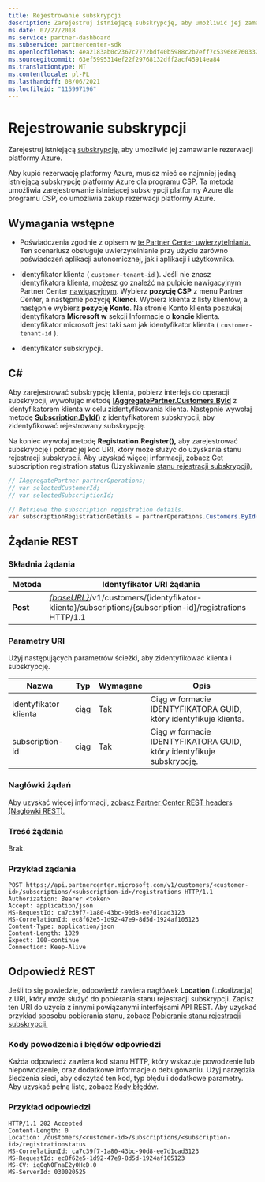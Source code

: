 ```yaml
---
title: Rejestrowanie subskrypcji
description: Zarejestruj istniejącą subskrypcję, aby umożliwić jej zamawianie rezerwacji platformy Azure.
ms.date: 07/27/2018
ms.service: partner-dashboard
ms.subservice: partnercenter-sdk
ms.openlocfilehash: 4ea2183ab0c2367c7772bdf40b5988c2b7eff7c539686760332bec4addda8bbe
ms.sourcegitcommit: 63ef5995314ef22f29768132dff2acf45914ea84
ms.translationtype: MT
ms.contentlocale: pl-PL
ms.lasthandoff: 08/06/2021
ms.locfileid: "115997196"
---
```

# <a name="register-a-subscription"></a>Rejestrowanie subskrypcji

Zarejestruj istniejącą [subskrypcję,](subscription-resources.md) aby umożliwić jej zamawianie rezerwacji platformy Azure.

Aby kupić rezerwację platformy Azure, musisz mieć co najmniej jedną istniejącą subskrypcję platformy Azure dla programu CSP. Ta metoda umożliwia zarejestrowanie istniejącej subskrypcji platformy Azure dla programu CSP, co umożliwia zakup rezerwacji platformy Azure.

## <a name="prerequisites"></a>Wymagania wstępne

- Poświadczenia zgodnie z opisem w [te Partner Center uwierzytelniania.](partner-center-authentication.md) Ten scenariusz obsługuje uwierzytelnianie przy użyciu zarówno poświadczeń aplikacji autonomicznej, jak i aplikacji i użytkownika.

- Identyfikator klienta ( `customer-tenant-id` ). Jeśli nie znasz identyfikatora klienta, możesz go znaleźć na pulpicie nawigacyjnym Partner Center [nawigacyjnym](https://partner.microsoft.com/dashboard). Wybierz **pozycję CSP** z menu Partner Center, a następnie pozycję **Klienci.** Wybierz klienta z listy klientów, a następnie wybierz **pozycję Konto**. Na stronie Konto klienta poszukaj identyfikatora **Microsoft w** sekcji Informacje o **koncie** klienta. Identyfikator microsoft jest taki sam jak identyfikator klienta ( `customer-tenant-id` ).

- Identyfikator subskrypcji.

## <a name="c"></a>C\#

Aby zarejestrować subskrypcję klienta, pobierz interfejs do operacji subskrypcji, wywołując metodę [**IAggregatePartner.Customers.ById**](/dotnet/api/microsoft.store.partnercenter.customers.icustomercollection.byid) z identyfikatorem klienta w celu zidentyfikowania klienta. Następnie wywołaj metodę [**Subscription.ById()**](/dotnet/api/microsoft.store.partnercenter.subscriptions.isubscriptioncollection.byid) z identyfikatorem subskrypcji, aby zidentyfikować rejestrowany subskrypcję.

Na koniec wywołaj metodę **Registration.Register(),** aby zarejestrować subskrypcję i pobrać jej kod URI, który może służyć do uzyskania stanu rejestracji subskrypcji. Aby uzyskać więcej informacji, zobacz Get subscription registration status (Uzyskiwanie [stanu rejestracji subskrypcji).](get-subscription-registration-status.md)

``` csharp
// IAggregatePartner partnerOperations;
// var selectedCustomerId;
// var selectedSubscriptionId;

// Retrieve the subscription registration details.
var subscriptionRegistrationDetails = partnerOperations.Customers.ById(selectedCustomerId).Subscriptions.ById(selectedSubscriptionId).Registration.Register();
```

## <a name="rest-request"></a>Żądanie REST

### <a name="request-syntax"></a>Składnia żądania

| Metoda    | Identyfikator URI żądania                                                                                                                        |
|-----------|------------------------------------------------------------------------------------------------------------------------------------|
| **Post**  | [*{baseURL}*](partner-center-rest-urls.md)/v1/customers/{identyfikator-klienta}/subscriptions/{subscription-id}/registrations HTTP/1.1 |

### <a name="uri-parameters"></a>Parametry URI

Użyj następujących parametrów ścieżki, aby zidentyfikować klienta i subskrypcję.

| Nazwa                    | Typ       | Wymagane | Opis                                                   |
|-------------------------|------------|----------|---------------------------------------------------------------|
| identyfikator klienta             | ciąg     | Tak      | Ciąg w formacie IDENTYFIKATORA GUID, który identyfikuje klienta.         |
| subscription-id         | ciąg     | Tak      | Ciąg w formacie IDENTYFIKATORA GUID, który identyfikuje subskrypcję.     |

### <a name="request-headers"></a>Nagłówki żądań

Aby uzyskać więcej informacji, [zobacz Partner Center REST headers (Nagłówki REST).](headers.md)

### <a name="request-body"></a>Treść żądania

Brak.

### <a name="request-example"></a>Przykład żądania

```http
POST https://api.partnercenter.microsoft.com/v1/customers/<customer-id>/subscriptions/<subscription-id>/registrations HTTP/1.1
Authorization: Bearer <token>
Accept: application/json
MS-RequestId: ca7c39f7-1a80-43bc-90d8-ee7d1cad3123
MS-CorrelationId: ec8f62e5-1d92-47e9-8d5d-1924af105123
Content-Type: application/json
Content-Length: 1029
Expect: 100-continue
Connection: Keep-Alive
```

## <a name="rest-response"></a>Odpowiedź REST

Jeśli to się powiedzie, odpowiedź zawiera nagłówek **Location** (Lokalizacja) z URI, który może służyć do pobierania stanu rejestracji subskrypcji. Zapisz ten URI do użycia z innymi powiązanymi interfejsami API REST. Aby uzyskać przykład sposobu pobierania stanu, zobacz [Pobieranie stanu rejestracji subskrypcji.](get-subscription-registration-status.md)

### <a name="response-success-and-error-codes"></a>Kody powodzenia i błędów odpowiedzi

Każda odpowiedź zawiera kod stanu HTTP, który wskazuje powodzenie lub niepowodzenie, oraz dodatkowe informacje o debugowaniu. Użyj narzędzia śledzenia sieci, aby odczytać ten kod, typ błędu i dodatkowe parametry. Aby uzyskać pełną listę, zobacz [Kody błędów](error-codes.md).

### <a name="response-example"></a>Przykład odpowiedzi

```http
HTTP/1.1 202 Accepted
Content-Length: 0
Location: /customers/<customer-id>/subscriptions/<subscription-id>/registrationstatus
MS-CorrelationId: ca7c39f7-1a80-43bc-90d8-ee7d1cad3123
MS-RequestId: ec8f62e5-1d92-47e9-8d5d-1924af105123
MS-CV: iqOqN0FnaE2y0HcD.0
MS-ServerId: 030020525
```
